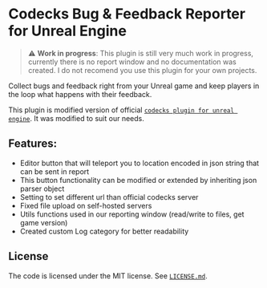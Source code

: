 # Codecks Bug & Feedback Reporter for Unreal Engine

> :warning: **Work in progress**: This plugin is still very much work in progress, currently there is no report window and no documentation was created. I do not recomend you use this plugin for your own projects.

Collect bugs and feedback right from your Unreal game and keep players in the loop what happens with their feedback.

This plugin is modified version of official [`codecks plugin for unreal engine`](https://github.com/codecks-io/codecks-unreal).
It was modified to suit our needs. 

## Features:
- Editor button that will teleport you to location encoded in json string that can be sent in report
- This button functionality can be modified or extended by inheriting json parser object
- Setting to set different url than official codecks server
- Fixed file upload on self-hosted servers
- Utils functions used in our reporting window (read/write to files, get game version)
- Created custom Log category for better readability




## License

The code is licensed under the MIT license. See [`LICENSE.md`](./LICENSE.md).
